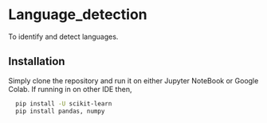 # Language_detection

To identify and detect languages.




## Installation

Simply clone the repository and run it on either Jupyter NoteBook or Google Colab. If running in on other IDE then,

```bash
  pip install -U scikit-learn
  pip install pandas, numpy

```
    
